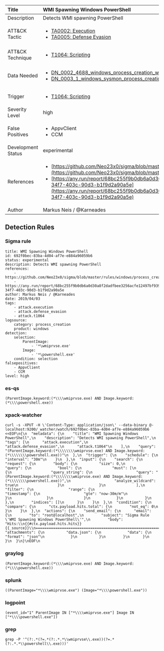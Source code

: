 | Title                | WMI Spawning Windows PowerShell                                                                                                                                                 |
|:---------------------|:------------------------------------------------------------------------------------------------------------------------------------------------------------|
| Description          | Detects WMI spawning PowerShell                                                                                                                                           |
| ATT&amp;CK Tactic    |  <ul><li>[TA0002: Execution](https://attack.mitre.org/tactics/TA0002)</li><li>[TA0005: Defense Evasion](https://attack.mitre.org/tactics/TA0005)</li></ul>  |
| ATT&amp;CK Technique | <ul><li>[T1064: Scripting](https://attack.mitre.org/techniques/T1064)</li></ul>  |
| Data Needed          | <ul><li>[DN_0002_4688_windows_process_creation_with_commandline](../Data_Needed/DN_0002_4688_windows_process_creation_with_commandline.md)</li><li>[DN_0003_1_windows_sysmon_process_creation](../Data_Needed/DN_0003_1_windows_sysmon_process_creation.md)</li></ul>  |
| Trigger              | <ul><li>[T1064: Scripting](../Triggers/T1064.md)</li></ul>  |
| Severity Level       | high |
| False Positives      | <ul><li>AppvClient</li><li>CCM</li></ul>  |
| Development Status   | experimental |
| References           | <ul><li>[https://github.com/Neo23x0/sigma/blob/master/rules/windows/process_creation/win_shell_spawn_susp_program.yml](https://github.com/Neo23x0/sigma/blob/master/rules/windows/process_creation/win_shell_spawn_susp_program.yml)</li><li>[https://any.run/report/68bc255f9b0db6a0d30a8f2dadfbee3256acfe12497bf93943bc1eab0735e45e/a2385d6f-34f7-403c-90d3-b1f9d2a90a5e](https://any.run/report/68bc255f9b0db6a0d30a8f2dadfbee3256acfe12497bf93943bc1eab0735e45e/a2385d6f-34f7-403c-90d3-b1f9d2a90a5e)</li></ul>  |
| Author               | Markus Neis / @Karneades |


## Detection Rules

### Sigma rule

```
title: WMI Spawning Windows PowerShell
id: 692f0bec-83ba-4d04-af7e-e884a96059b6
status: experimental
description: Detects WMI spawning PowerShell
references:
    - https://github.com/Neo23x0/sigma/blob/master/rules/windows/process_creation/win_shell_spawn_susp_program.yml
    - https://any.run/report/68bc255f9b0db6a0d30a8f2dadfbee3256acfe12497bf93943bc1eab0735e45e/a2385d6f-34f7-403c-90d3-b1f9d2a90a5e
author: Markus Neis / @Karneades
date: 2019/04/03
tags:
    - attack.execution
    - attack.defense_evasion
    - attack.t1064
logsource:
    category: process_creation
    product: windows
detection:
    selection:
        ParentImage:
            - '*\wmiprvse.exe'
        Image:
            - '*\powershell.exe'
    condition: selection
falsepositives:
    - AppvClient
    - CCM
level: high

```





### es-qs
    
```
(ParentImage.keyword:(*\\\\wmiprvse.exe) AND Image.keyword:(*\\\\powershell.exe))
```


### xpack-watcher
    
```
curl -s -XPUT -H \'Content-Type: application/json\' --data-binary @- localhost:9200/_watcher/watch/692f0bec-83ba-4d04-af7e-e884a96059b6 <<EOF\n{\n  "metadata": {\n    "title": "WMI Spawning Windows PowerShell",\n    "description": "Detects WMI spawning PowerShell",\n    "tags": [\n      "attack.execution",\n      "attack.defense_evasion",\n      "attack.t1064"\n    ],\n    "query": "(ParentImage.keyword:(*\\\\\\\\wmiprvse.exe) AND Image.keyword:(*\\\\\\\\powershell.exe))"\n  },\n  "trigger": {\n    "schedule": {\n      "interval": "30m"\n    }\n  },\n  "input": {\n    "search": {\n      "request": {\n        "body": {\n          "size": 0,\n          "query": {\n            "bool": {\n              "must": [\n                {\n                  "query_string": {\n                    "query": "(ParentImage.keyword:(*\\\\\\\\wmiprvse.exe) AND Image.keyword:(*\\\\\\\\powershell.exe))",\n                    "analyze_wildcard": true\n                  }\n                }\n              ],\n              "filter": {\n                "range": {\n                  "timestamp": {\n                    "gte": "now-30m/m"\n                  }\n                }\n              }\n            }\n          }\n        },\n        "indices": []\n      }\n    }\n  },\n  "condition": {\n    "compare": {\n      "ctx.payload.hits.total": {\n        "not_eq": 0\n      }\n    }\n  },\n  "actions": {\n    "send_email": {\n      "email": {\n        "to": "root@localhost",\n        "subject": "Sigma Rule \'WMI Spawning Windows PowerShell\'",\n        "body": "Hits:\\n{{#ctx.payload.hits.hits}}{{_source}}\\n================================================================================\\n{{/ctx.payload.hits.hits}}",\n        "attachments": {\n          "data.json": {\n            "data": {\n              "format": "json"\n            }\n          }\n        }\n      }\n    }\n  }\n}\nEOF\n
```


### graylog
    
```
(ParentImage.keyword:(*\\\\wmiprvse.exe) AND Image.keyword:(*\\\\powershell.exe))
```


### splunk
    
```
((ParentImage="*\\\\wmiprvse.exe") (Image="*\\\\powershell.exe"))
```


### logpoint
    
```
(event_id="1" ParentImage IN ["*\\\\wmiprvse.exe"] Image IN ["*\\\\powershell.exe"])
```


### grep
    
```
grep -P '^(?:.*(?=.*(?:.*.*\\wmiprvse\\.exe))(?=.*(?:.*.*\\powershell\\.exe)))'
```



